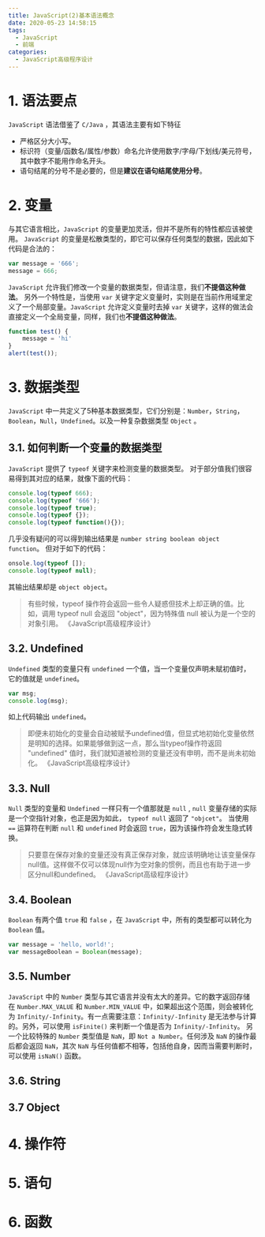 ```yaml
---
title: JavaScript(2)基本语法概念
date: 2020-05-23 14:58:15
tags:
  - JavaScript
  - 前端
categories:
  - JavaScript高级程序设计
---
```

# 1. 语法要点
`JavaScript` 语法借鉴了 `C/Java` ，其语法主要有如下特征
- 严格区分大小写。
- 标识符（变量/函数名/属性/参数）命名允许使用数字/字母/下划线/美元符号，其中数字不能用作命名开头。
- 语句结尾的分号不是必要的，但是**建议在语句结尾使用分号**。

# 2. 变量 
与其它语言相比，`JavaScript` 的变量更加灵活，但并不是所有的特性都应该被使用。
`JavaScript` 的变量是松散类型的，即它可以保存任何类型的数据，因此如下代码是合法的：
~~~ JavaScript
var message = '666';
message = 666;
~~~
`JavaScript` 允许我们修改一个变量的数据类型，但请注意，我们**不提倡这种做法**。
另外一个特性是，当使用 `var` 关键字定义变量时，实则是在当前作用域里定义了一个局部变量。`JavaScript` 允许定义变量时去掉 `var` 关键字，这样的做法会直接定义一个全局变量，同样，我们也**不提倡这种做法**。
~~~ JavaScript
function test() {
    message = 'hi'
}
alert(test());
~~~

# 3. 数据类型
`JavaScript` 中一共定义了5种基本数据类型，它们分别是：`Number`，`String`，`Boolean`，`Null`，`Undefined`。以及一种复杂数据类型 `Object` 。

## 3.1. 如何判断一个变量的数据类型
`JavaScript` 提供了 `typeof` 关键字来检测变量的数据类型。
对于部分值我们很容易得到其对应的结果，就像下面的代码：
~~~ JavaScript
console.log(typeof 666);
console.log(typeof '666');
console.log(typeof true);
console.log(typeof {});
console.log(typeof function(){});
~~~
几乎没有疑问的可以得到输出结果是 `number string boolean object function`。
但对于如下的代码：
~~~ JavaScript
onsole.log(typeof []);
console.log(typeof null);
~~~
其输出结果却是 `object object`。

> 有些时候，typeof 操作符会返回一些令人疑惑但技术上却正确的值。比如，调用 typeof null 会返回 "object"，因为特殊值 null 被认为是一个空的对象引用。
> 《JavaScript高级程序设计》

## 3.2. Undefined
`Undefined` 类型的变量只有 `undefined` 一个值，当一个变量仅声明未赋初值时，它的值就是 `undefined`。
~~~ JavaScript
var msg;
console.log(msg);
~~~
如上代码输出 `undefined`。
> 即便未初始化的变量会自动被赋予undefined值，但显式地初始化变量依然是明知的选择。如果能够做到这一点，那么当typeof操作符返回 "undefined" 值时，我们就知道被检测的变量还没有申明，而不是尚未初始化。
> 《JavaScript高级程序设计》

## 3.3. Null
`Null` 类型的变量和 `Undefined` 一样只有一个值那就是 `null` , `null` 变量存储的实际是一个空指针对象，也正是因为如此， `typeof null` 返回了 `"objcet"`。
当使用 `==` 运算符在判断 `null` 和 `undefined` 时会返回 `true`，因为该操作符会发生隐式转换。
> 只要意在保存对象的变量还没有真正保存对象，就应该明确地让该变量保存null值。这样做不仅可以体现null作为空对象的惯例，而且也有助于进一步区分null和undefined。
> 《JavaScript高级程序设计》

## 3.4. Boolean
`Boolean` 有两个值 `true` 和 `false` ，在 `JavaScript` 中，所有的类型都可以转化为 `Boolean` 值。
~~~ JavaScript
var message = 'hello, world!';
var messageBoolean = Boolean(message);
~~~

## 3.5. Number
`JavaScript` 中的 `Number` 类型与其它语言并没有太大的差异。它的数字返回存储在 `Number.MAX_VALUE` 和 `Number.MIN_VALUE` 中，如果超出这个范围，则会被转化为 `Infinity/-Infinity`。有一点需要注意：`Infinity/-Infinity` 是无法参与计算的。另外，可以使用 `isFinite()` 来判断一个值是否为 `Infinity/-Infinity`。
另一个比较特殊的 `Number` 类型值是 `NaN`，即 `Not a Number`。任何涉及 `NaN` 的操作最后都会返回 `NaN`，其次 `NaN` 与任何值都不相等，包括他自身，因而当需要判断时，可以使用 `isNaN()` 函数。

## 3.6. String

## 3.7 Object

# 4. 操作符
# 5. 语句
# 6. 函数